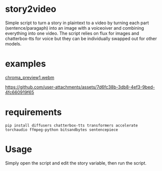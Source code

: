 # story2video

Simple script to turn a story in plaintext to a video by turning each
part (sentence/paragaph) into an image with a voiceoiver and combining
everything into one video. The script relies on flux for images and
chatterbox-tts for voice but they can be individually swapped out for
other models.

# examples

[chroma_preview1.webm](https://github.com/user-attachments/assets/fbb98c8e-2105-40a3-85b1-3c780bdec4e0)


https://github.com/user-attachments/assets/7d6fc38b-3db8-4ef3-9bed-4fc660919f65



# requirements

```text
pip install diffusers chatterbox-tts transformers accelerate torchaudio ffmpeg-python bitsandbytes sentencepiece
```

# Usage

Simply open the script and edit the story variable, then run the script.
